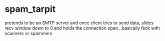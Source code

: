 # spam_tarpit
pretends to be an SMTP server and once client tries to send data, slides recv window down to 0 and holds the connection open...basically fsck with scanners or spammers
